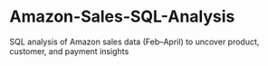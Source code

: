 # Amazon-Sales-SQL-Analysis
SQL analysis of Amazon sales data (Feb–April) to uncover product, customer, and payment insights
